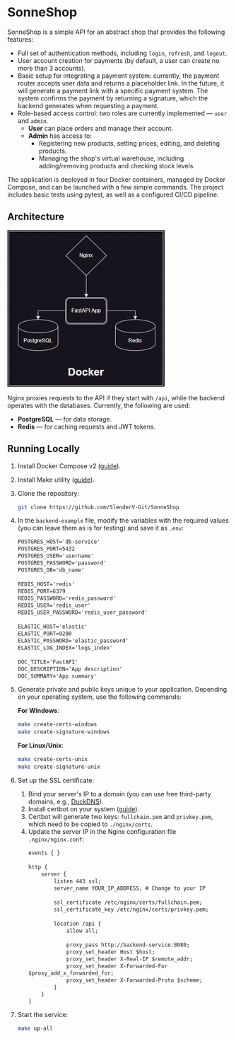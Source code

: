 # SonneShop

SonneShop is a simple API for an abstract shop that provides the following features:

- Full set of authentication methods, including `login`, `refresh`, and `logout`.
- User account creation for payments (by default, a user can create no more than 3 accounts).
- Basic setup for integrating a payment system: currently, the payment router accepts user data and returns a placeholder link. In the future, it will generate a payment link with a specific payment system. The system confirms the payment by returning a signature, which the backend generates when requesting a payment.
- Role-based access control: two roles are currently implemented — `user` and `admin`.
  - **User** can place orders and manage their account.
  - **Admin** has access to:
    - Registering new products, setting prices, editing, and deleting products.
    - Managing the shop's virtual warehouse, including adding/removing products and checking stock levels.

The application is deployed in four Docker containers, managed by Docker Compose, and can be launched with a few simple commands. The project includes basic tests using pytest, as well as a configured CI/CD pipeline.

## Architecture

![schema](./docs/arhitecture.jpeg)

Nginx proxies requests to the API if they start with `/api`, while the backend operates with the databases. Currently, the following are used:
- **PostgreSQL** — for data storage.
- **Redis** — for caching requests and JWT tokens.

## Running Locally

1. Install Docker Compose v2 ([guide](https://www.linode.com/docs/guides/how-to-use-docker-compose-v2/)).
2. Install Make utility ([guide](https://itslinuxfoss.com/install-make-ubuntu-22-04/)).
3. Clone the repository:
    ```bash
    git clone https://github.com/SlenderV-Git/SonneShop
    ```
4. In the `backend-example` file, modify the variables with the required values (you can leave them as is for testing) and save it as `.env`:
    ```env
    POSTGRES_HOST='db-service'
    POSTGRES_PORT=5432
    POSTGRES_USER='username'
    POSTGRES_PASSWORD='password'
    POSTGRES_DB='db_name'

    REDIS_HOST='redis'
    REDIS_PORT=6379
    REDIS_PASSWORD='redis_password'
    REDIS_USER='redis_user'
    REDIS_USER_PASSWORD='redis_user_password'

    ELASTIC_HOST='elastic'
    ELASTIC_PORT=9200
    ELASTIC_PASSWORD='elastic_password'
    ELASTIC_LOG_INDEX='logs_index'

    DOC_TITLE='FastAPI'
    DOC_DESCRIPTION='App description'
    DOC_SUMMARY='App summary'
    ```
5. Generate private and public keys unique to your application. Depending on your operating system, use the following commands:

   **For Windows**:
    ```bash
    make create-certs-windows
    make create-signature-windows
    ```

   **For Linux/Unix**:
    ```bash
    make create-certs-unix
    make create-signature-unix
    ```

6. Set up the SSL certificate:
    1. Bind your server's IP to a domain (you can use free third-party domains, e.g., [DuckDNS](https://www.duckdns.org)).
    2. Install certbot on your system ([guide](https://certbot.eff.org/instructions)).
    3. Certbot will generate two keys: `fullchain.pem` and `privkey.pem`, which need to be copied to `./nginx/certs`.
    4. Update the server IP in the Nginx configuration file `.nginx/nginx.conf`:
        ```nginx
        events { }

        http {
            server {
                listen 443 ssl;
                server_name YOUR_IP_ADDRESS; # Change to your IP

                ssl_certificate /etc/nginx/certs/fullchain.pem;
                ssl_certificate_key /etc/nginx/certs/privkey.pem;

                location /api {
                    allow all;

                    proxy_pass http://backend-service:8080;
                    proxy_set_header Host $host;
                    proxy_set_header X-Real-IP $remote_addr;
                    proxy_set_header X-Forwarded-For $proxy_add_x_forwarded_for;
                    proxy_set_header X-Forwarded-Proto $scheme;
                }
            }
        }
        ```

7. Start the service:
    ```bash
    make up-all 
    ```
